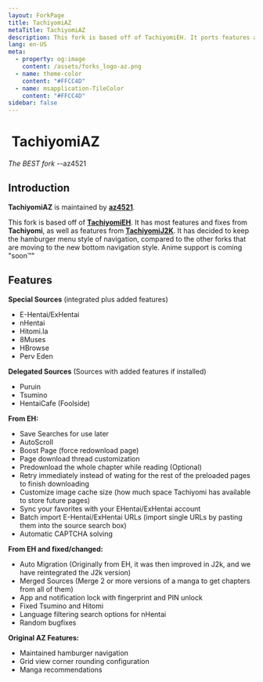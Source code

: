 ```yaml
---
layout: ForkPage
title: TachiyomiAZ
metaTitle: TachiyomiAZ
description: This fork is based off of TachiyomiEH. It ports features and fixes from other Tachiyomi forks back to the old Tachiyomi hamburger UI.
lang: en-US
meta:
  - property: og:image
    content: /assets/forks_logo-az.png
  - name: theme-color
    content: "#FFCC4D"
  - name: msapplication-TileColor
    content: "#FFCC4D"
sidebar: false
---
```

<style lang="css">
@font-face {
font-family: "Comic Sans MS";
src: url("//db.onlinewebfonts.com/t/7cc6719bd5f0310be3150ba33418e72e.eot");
src: url("//db.onlinewebfonts.com/t/7cc6719bd5f0310be3150ba33418e72e.eot?#iefix"
format("embedded-opentype"),
url("//db.onlinewebfonts.com/t/7cc6719bd5f0310be3150ba33418e72e.woff2")
format("woff2"), url("//db.onlinewebfonts.com/t/7cc6719bd5f0310be3150ba33418e72e.woff")
format("woff"), url("//db.onlinewebfonts.com/t/7cc6719bd5f0310be3150ba33418e72e.ttf")
format("truetype"),
url("//db.onlinewebfonts.com/t/7cc6719bd5f0310be3150ba33418e72e.svg#Comic Sans MS")
format("svg");
}

.seizureText {
  animation: rainbowTextAnim .5s linear infinite, upAndDownAnim 2s infinite;
}
.textWiggle {
  padding: 2em;
  width: fit-content;
  animation: wiggleAnim 1s ease-out infinite;
}
.textWiggle:hover {
  animation: doABarrelRoll .6s;
}
.bigText {
  font-family: "Comic Sans MS", "Comic Sans", cursive;
  font-size: 2em;
  display: inline-block;
  -webkit-text-stroke: 1px black;
  text-shadow: -1px -1px 0 #000, 1px -1px 0 #000, -1px 1px 0 #000, 1px 1px 0 #000;
}
.textLoop {
  display: inline-block;
  overflow: hidden;
  white-space: nowrap;
  animation: customMarquee 10s linear infinite;
  padding-left: 100%;
}
.overflowContainer {
 width:100%;
 overflow:hidden;
}
@keyframes customMarquee {
  0% {transform: translate(0, 0);}
  100% {transform: translate(-100%, 0);}
}
@keyframes doABarrelRoll {
  from {transform:rotate(0deg)}
  to {transform:rotate(360deg)}
}
@keyframes wiggleAnim {
  0%   {transform: rotate(0deg)}
  25%  {transform: rotate(-15deg)}
  50%  {transform: rotate(0deg)}
  75%  {transform: rotate(15deg)}
  100% {transform: rotate(0deg)}
}
@keyframes upAndDownAnim {
  0% {transform: scaleX(.5) scaleY(.5)}
  50% {transform: scaleX(1) scaleY(1)}
  100% {transform: scaleX(.5) scaleY(.5)}
}
@keyframes rainbowTextAnim {
  0%   {color: hsl(0, 100%, 50%)}
  10%  {color: hsl(36, 100%, 50%)}
  20%  {color: hsl(72, 100%, 50%)}
  30%  {color: hsl(108, 100%, 50%)}
  40%  {color: hsl(144, 100%, 50%)}
  50%  {color: hsl(180, 100%, 50%)}
  60%  {color: hsl(216, 100%, 50%)}
  70%  {color: hsl(252, 100%, 50%)}
  80%  {color: hsl(288, 100%, 50%)}
  90%  {color: hsl(324, 100%, 50%)}
  100% {color: hsl(360, 100%, 50%)}
}
</style>

# <img class="headerLogo" :src="$withBase('/assets/forks_logo-az.png')"> TachiyomiAZ

<ForkButtons forkName="TachiyomiAZ"
downloadForkLink="https://api.github.com/repos/az4521/TachiyomiAZ/releases/latest"
downloadForkStyle="background-color:#FFCC4D;color:#000000;"
githubForkLink="https://github.com/az4521/TachiyomiAZ"/>
<div class="overflowContainer">
  <div class="textLoop">
    <div class="textWiggle">
      <span class="seizureText bigText"><i>The BEST fork</i> --az4521</span>
    </div>
  </div>
</div>

## Introduction

**TachiyomiAZ** is maintained by **[az4521](https://github.com/az4521)**.

This fork is based off of **[TachiyomiEH](/forks/TachiyomiEH)**. It has most
features and fixes from **Tachiyomi**, as well as features from
**[TachiyomiJ2K](/forks/TachiyomiJ2K)**. It has decided to keep the hamburger menu
style of navigation, compared to the other forks that are moving to the new bottom
navigation style. Anime support is coming "soon™"

## Features

**Special Sources** (integrated plus added features)

- E-Hentai/ExHentai
- nHentai
- Hitomi.la
- 8Muses
- HBrowse
- Perv Eden

**Delegated Sources** (Sources with added features if installed)

- Puruin
- Tsumino
- HentaiCafe (Foolside)

**From EH:**

- Save Searches for use later
- AutoScroll
- Boost Page (force redownload page)
- Page download thread customization
- Predownload the whole chapter while reading (Optional)
- Retry immediately instead of wating for the rest of the preloaded pages to
finish downloading
- Customize image cache size (how much space Tachiyomi has available to store
future pages)
- Sync your favorites with your EHentai/ExHentai account
- Batch import E-Hentai/ExHentai URLs (import single URLs by pasting them into
the source search box)
- Automatic CAPTCHA solving

**From EH and fixed/changed:**

- Auto Migration (Originally from EH, it was then improved in J2k, and we have
reintegrated the J2k version)
- Merged Sources (Merge 2 or more versions of a manga to get chapters from all
of them)
- App and notification lock with fingerprint and PIN unlock
- Fixed Tsumino and Hitomi
- Language filtering search options for nHentai
- Random bugfixes

**Original AZ Features:**

- Maintained hamburger navigation
- Grid view corner rounding configuration
- Manga recommendations

<img class="zoomable" :src="$withBase('/assets/forks_gunz-az.png')">
